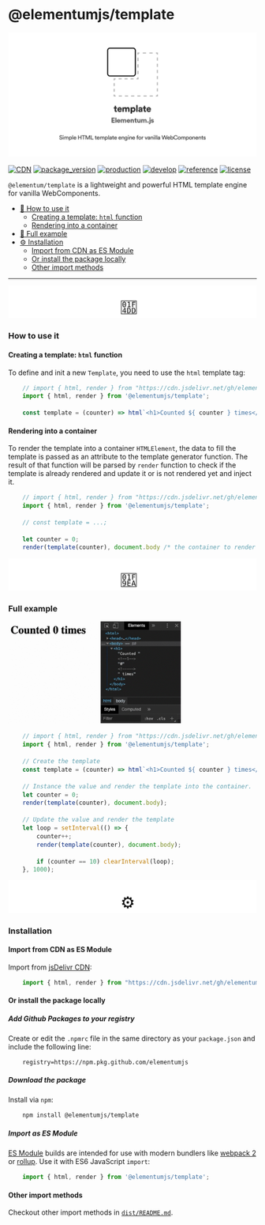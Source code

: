 
# @elementumjs/template

<img src="https://raw.githubusercontent.com/elementumjs/template/master/assets/header.png"/>

[![CDN](https://img.shields.io/badge/CDN-jsDelivr-blueviolet)][1]
[![package_version](https://img.shields.io/github/package-json/v/elementumjs/template)][2]
[![production](https://github.com/elementumjs/template/workflows/production/badge.svg)][3]
[![develop](https://github.com/elementumjs/template/workflows/develop/badge.svg)][4]
[![reference](https://img.shields.io/badge/docs-REFERENCE-blue)][5]
[![license](https://img.shields.io/github/license/elementumjs/template)][6]

`@elementum/template` is a lightweight and powerful HTML template engine for vanilla WebComponents.

- [📝 How to use it][7]
  - [Creating a template: `html` function][8]
  - [Rendering into a container][9]
- [🧪 Full example][10]
- [⚙️ Installation][11]
  - [Import from CDN as ES Module][12]
  - [Or install the package locally][13]
  - [Other import methods][14]

---

<img src="https://raw.githubusercontent.com/elementumjs/template/master/assets/how-to-use-it.svg"/>

### How to use it

#### Creating a template: `html` function

To define and init a new `Template`, you need to use the `html` template tag:

```javascript
    // import { html, render } from "https://cdn.jsdelivr.net/gh/elementumjs/template/dist/template.esm.js";
    import { html, render } from '@elementumjs/template';

    const template = (counter) => html`<h1>Counted ${ counter } times</h1>`;
```

#### Rendering into a container

To render the template into a container `HTMLElement`, the data to fill the template is passed as an attribute to the template generator function. The result of that function will be parsed by `render` function to check if the template is already rendered and update it or is not rendered yet and inject it.

```javascript
    // import { html, render } from "https://cdn.jsdelivr.net/gh/elementumjs/template/dist/template.esm.js";
    import { html, render } from '@elementumjs/template';

    // const template = ...;

    let counter = 0;
    render(template(counter), document.body /* the container to render the template */);
```

<img src="https://raw.githubusercontent.com/elementumjs/template/master/assets/full-example.svg"/>

### Full example

<img src="https://raw.githubusercontent.com/elementumjs/template/master/assets/demo.gif" width="350"/>

```javascript
    // import { html, render } from "https://cdn.jsdelivr.net/gh/elementumjs/template/dist/template.esm.js";
    import { html, render } from '@elementumjs/template';

    // Create the template
    const template = (counter) => html`<h1>Counted ${ counter } times</h1>`;

    // Instance the value and render the template into the container.
    let counter = 0;
    render(template(counter), document.body);

    // Update the value and render the template
    let loop = setInterval(() => {
        counter++;
        render(template(counter), document.body);

        if (counter == 10) clearInterval(loop);
    }, 1000);
```

<img src="https://raw.githubusercontent.com/elementumjs/template/master/assets/installation.svg"/>

### Installation

#### Import from CDN as ES Module

Import from [jsDelivr CDN](https://www.jsdelivr.com/):

```javascript
    import { html, render } from "https://cdn.jsdelivr.net/gh/elementumjs/template/dist/template.esm.js";
```

#### Or install the package locally

##### Add Github Packages to your registry

Create or edit the `.npmrc` file in the same directory as your `package.json` and include the following line:

```
    registry=https://npm.pkg.github.com/elementumjs
```

##### Download the package

Install via `npm`:

```sh
    npm install @elementumjs/template
```

##### Import as ES Module

[ES Module](http://exploringjs.com/es6/ch_modules.html) builds are intended for use with modern bundlers like [webpack 2](https://webpack.js.org) or [rollup](http://rollupjs.org/). Use it with ES6 JavaScript `import`:
  
```javascript
    import { html, render } from '@elementumjs/template';
```

#### Other import methods

Checkout other import methods in [`dist/README.md`](./dist/README.md).

[0]: assets/header.png

[1]: https://cdn.jsdelivr.net/gh/elementumjs/template/dist/template.umd.js

[2]: https://github.com/elementumjs/template/packages/

[3]: https://github.com/elementumjs/template/actions?query=workflow%3Aproduction

[4]: https://github.com/elementumjs/template/actions?query=workflow%3Adevelop

[5]: globals.md

[6]: LICENSE

[7]: #how-to-use-it

[8]: #creating-a-template-html-function

[9]: #rendering-into-a-container

[10]: #full-example

[11]: #installation

[12]: #import-from-cdn-as-es.module

[13]: #or-install-the-package-locally

[14]: #other-import-methods

